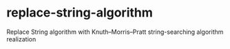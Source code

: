 # replace-string-algorithm
Replace String algorithm with Knuth–Morris–Pratt string-searching algorithm realization
